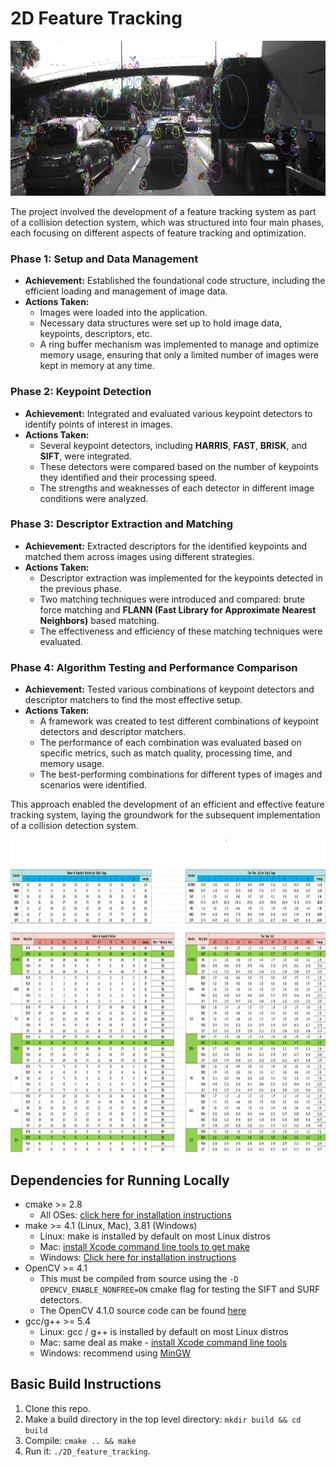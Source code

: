 # 2D Feature Tracking

<img src="images/keypoints.png" width="820" height="248" />

The project involved the development of a feature tracking system as part of a collision detection system, which was structured into four main phases, each focusing on different aspects of feature tracking and optimization.

### Phase 1: Setup and Data Management
- **Achievement:** Established the foundational code structure, including the efficient loading and management of image data.
- **Actions Taken:**
  - Images were loaded into the application.
  - Necessary data structures were set up to hold image data, keypoints, descriptors, etc.
  - A ring buffer mechanism was implemented to manage and optimize memory usage, ensuring that only a limited number of images were kept in memory at any time.

### Phase 2: Keypoint Detection
- **Achievement:** Integrated and evaluated various keypoint detectors to identify points of interest in images.
- **Actions Taken:**
  - Several keypoint detectors, including **HARRIS**, **FAST**, **BRISK**, and **SIFT**, were integrated.
  - These detectors were compared based on the number of keypoints they identified and their processing speed.
  - The strengths and weaknesses of each detector in different image conditions were analyzed.

### Phase 3: Descriptor Extraction and Matching
- **Achievement:** Extracted descriptors for the identified keypoints and matched them across images using different strategies.
- **Actions Taken:**
  - Descriptor extraction was implemented for the keypoints detected in the previous phase.
  - Two matching techniques were introduced and compared: brute force matching and **FLANN (Fast Library for Approximate Nearest Neighbors)** based matching.
  - The effectiveness and efficiency of these matching techniques were evaluated.

### Phase 4: Algorithm Testing and Performance Comparison
- **Achievement:** Tested various combinations of keypoint detectors and descriptor matchers to find the most effective setup.
- **Actions Taken:**
  - A framework was created to test different combinations of keypoint detectors and descriptor matchers.
  - The performance of each combination was evaluated based on specific metrics, such as match quality, processing time, and memory usage.
  - The best-performing combinations for different types of images and scenarios were identified.

This approach enabled the development of an efficient and effective feature tracking system, laying the groundwork for the subsequent implementation of a collision detection system.

<img src="images/summary.png" width="1500" height="500" />


## Dependencies for Running Locally
* cmake >= 2.8
  * All OSes: [click here for installation instructions](https://cmake.org/install/)
* make >= 4.1 (Linux, Mac), 3.81 (Windows)
  * Linux: make is installed by default on most Linux distros
  * Mac: [install Xcode command line tools to get make](https://developer.apple.com/xcode/features/)
  * Windows: [Click here for installation instructions](http://gnuwin32.sourceforge.net/packages/make.htm)
* OpenCV >= 4.1
  * This must be compiled from source using the `-D OPENCV_ENABLE_NONFREE=ON` cmake flag for testing the SIFT and SURF detectors.
  * The OpenCV 4.1.0 source code can be found [here](https://github.com/opencv/opencv/tree/4.1.0)
* gcc/g++ >= 5.4
  * Linux: gcc / g++ is installed by default on most Linux distros
  * Mac: same deal as make - [install Xcode command line tools](https://developer.apple.com/xcode/features/)
  * Windows: recommend using [MinGW](http://www.mingw.org/)

## Basic Build Instructions

1. Clone this repo.
2. Make a build directory in the top level directory: `mkdir build && cd build`
3. Compile: `cmake .. && make`
4. Run it: `./2D_feature_tracking`.
